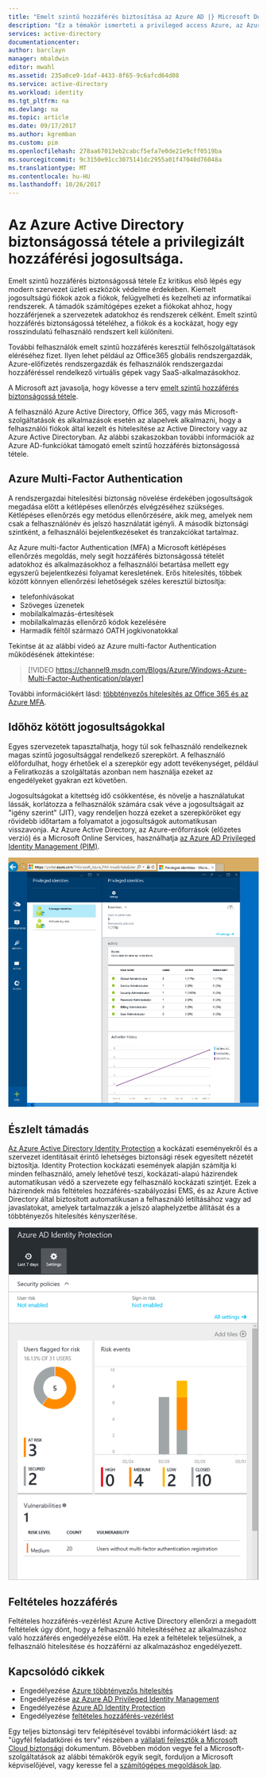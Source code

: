 ```yaml
---
title: "Emelt szintű hozzáférés biztosítása az Azure AD |} Microsoft Docs"
description: "Ez a témakör ismerteti a privileged access Azure, az Azure Active Directory és a Microsoft Online Services védelmének."
services: active-directory
documentationcenter: 
author: barclayn
manager: mbaldwin
editor: mwahl
ms.assetid: 235a0ce9-1daf-4433-8f65-9c6afcd64d08
ms.service: active-directory
ms.workload: identity
ms.tgt_pltfrm: na
ms.devlang: na
ms.topic: article
ms.date: 09/17/2017
ms.author: kgremban
ms.custom: pim
ms.openlocfilehash: 278aa67013eb2cabcf5efa7e0de21e9cff0519ba
ms.sourcegitcommit: 9c3150e91cc3075141dc2955a01f47040d76048a
ms.translationtype: MT
ms.contentlocale: hu-HU
ms.lasthandoff: 10/26/2017
---
```

# <a name="securing-privileged-access-in-azure-ad"></a>Az Azure Active Directory biztonságossá tétele a privilegizált hozzáférési jogosultsága.
Emelt szintű hozzáférés biztonságossá tétele Ez kritikus első lépés egy modern szervezet üzleti eszközök védelme érdekében. Kiemelt jogosultságú fiókok azok a fiókok, felügyelheti és kezelheti az informatikai rendszerek. A támadók számítógépes ezeket a fiókokat ahhoz, hogy hozzáférjenek a szervezetek adatokhoz és rendszerek célként. Emelt szintű hozzáférés biztonságossá tételéhez, a fiókok és a kockázat, hogy egy rosszindulatú felhasználó rendszert kell különíteni.

További felhasználók emelt szintű hozzáférés keresztül felhőszolgáltatások eléréséhez fizet. Ilyen lehet például az Office365 globális rendszergazdák, Azure-előfizetés rendszergazdák és felhasználók rendszergazdai hozzáféréssel rendelkező virtuális gépek vagy SaaS-alkalmazásokhoz.

A Microsoft azt javasolja, hogy kövesse a terv [emelt szintű hozzáférés biztonságossá tétele](https://technet.microsoft.com/library/mt631194.aspx).

A felhasználó Azure Active Directory, Office 365, vagy más Microsoft-szolgáltatások és alkalmazások esetén az alapelvek alkalmazni, hogy a felhasználói fiókok által kezelt és hitelesítése az Active Directory vagy az Azure Active Directoryban. Az alábbi szakaszokban további információk az Azure AD-funkciókat támogató emelt szintű hozzáférés biztonságossá tétele.

## <a name="azure-multi-factor-authentication"></a>Azure Multi-Factor Authentication
A rendszergazdai hitelesítési biztonság növelése érdekében jogosultságok megadása előtt a kétlépéses ellenőrzés elvégzéséhez szükséges. Kétlépéses ellenőrzés egy metódus ellenőrzésére, akik meg, amelyek nem csak a felhasználónév és jelszó használatát igényli. A második biztonsági szintként, a felhasználói bejelentkezéseket és tranzakciókat tartalmaz.

Az Azure multi-factor Authentication (MFA) a Microsoft kétlépéses ellenőrzés megoldás, mely segít hozzáférés biztonságossá tételét adatokhoz és alkalmazásokhoz a felhasználói betartása mellett egy egyszerű bejelentkezési folyamat keresletének. Erős hitelesítés, többek között könnyen ellenőrzési lehetőségek széles keresztül biztosítja:

- telefonhívásokat
- Szöveges üzenetek
- mobilalkalmazás-értesítések
- mobilalkalmazás ellenőrző kódok kezelésére
- Harmadik féltől származó OATH jogkivonatokkal

Tekintse át az alábbi videó az Azure multi-factor Authentication működésének áttekintése:

> [!VIDEO https://channel9.msdn.com/Blogs/Azure/Windows-Azure-Multi-Factor-Authentication/player]

További információkért lásd: [többtényezős hitelesítés az Office 365 és az Azure MFA](https://blogs.technet.microsoft.com/ad/2014/02/11/mfa-for-office-365-and-mfa-for-azure/).

## <a name="time-bound-privileges"></a>Időhöz kötött jogosultságokkal
Egyes szervezetek tapasztalhatja, hogy túl sok felhasználó rendelkeznek magas szintű jogosultsággal rendelkező szerepkört. A felhasználó előfordulhat, hogy érhetőek el a szerepkör egy adott tevékenységet, például a Feliratkozás a szolgáltatás azonban nem használja ezeket az engedélyeket gyakran ezt követően.

Jogosultságokat a kitettség idő csökkentése, és növelje a használatukat lássák, korlátozza a felhasználók számára csak véve a jogosultságait az "igény szerint" (JIT), vagy rendeljen hozzá ezeket a szerepköröket egy rövidebb időtartam a folyamatot a jogosultságok automatikusan visszavonja. Az Azure Active Directory, az Azure-erőforrások (előzetes verzió) és a Microsoft Online Services, használhatja [az Azure AD Privileged Identity Management (PIM)](http://aka.ms/AzurePIM).

![A PIM irányítópult][2]

## <a name="attack-detection"></a>Észlelt támadás
[Az Azure Active Directory Identity Protection](../active-directory-identityprotection.md) a kockázati eseményekről és a szervezet identitásait érintő lehetséges biztonsági rések egyesített nézetét biztosítja. Identity Protection kockázati események alapján számítja ki minden felhasználó, amely lehetővé teszi, kockázati-alapú házirendek automatikusan védő a szervezete egy felhasználó kockázati szintjét. Ezek a házirendek más feltételes hozzáférés-szabályozási EMS, és az Azure Active Directory által biztosított automatikusan a felhasználó letiltásához vagy ad javaslatokat, amelyek tartalmazzák a jelszó alaphelyzetbe állítását és a többtényezős hitelesítés kényszerítése.

![Azure AD Identity Protection][3]

## <a name="conditional-access"></a>Feltételes hozzáférés
Feltételes hozzáférés-vezérlést Azure Active Directory ellenőrzi a megadott feltételek úgy dönt, hogy a felhasználó hitelesítéséhez az alkalmazáshoz való hozzáférés engedélyezése előtt. Ha ezek a feltételek teljesülnek, a felhasználó hitelesítése és hozzáférni az alkalmazáshoz engedélyezett.

## <a name="related-articles"></a>Kapcsolódó cikkek
* Engedélyezése [Azure többtényezős hitelesítés](../../multi-factor-authentication/multi-factor-authentication-get-started-cloud.md)
* Engedélyezése [az Azure AD Privileged Identity Management](../active-directory-privileged-identity-management-configure.md)
* Engedélyezése [Azure AD Identity Protection](../active-directory-identityprotection.md)
* Engedélyezése [feltételes hozzáférés-vezérlést](../active-directory-conditional-access.md)

Egy teljes biztonsági terv felépítésével további információkért lásd: az "ügyfél feladatkörei és terv" részében a [vállalati fejlesztők a Microsoft Cloud biztonsági](http://aka.ms/securecustomer) dokumentum. Bővebben módon vegye fel a Microsoft-szolgáltatások az alábbi témakörök egyik segít, forduljon a Microsoft képviselőjével, vagy keresse fel a [számítógépes megoldások lap](https://www.microsoft.com/en-us/microsoftservices/campaigns/cybersecurity-protection.aspx).

<!--Image references-->
[1]: ../media/active-directory-privileged-identity-management-configure/Search_PIM.png
[2]: ../media/active-directory-privileged-identity-management-configure/PIM_Dash.png
[3]: ../media/active-directory-identityprotection/29.png
